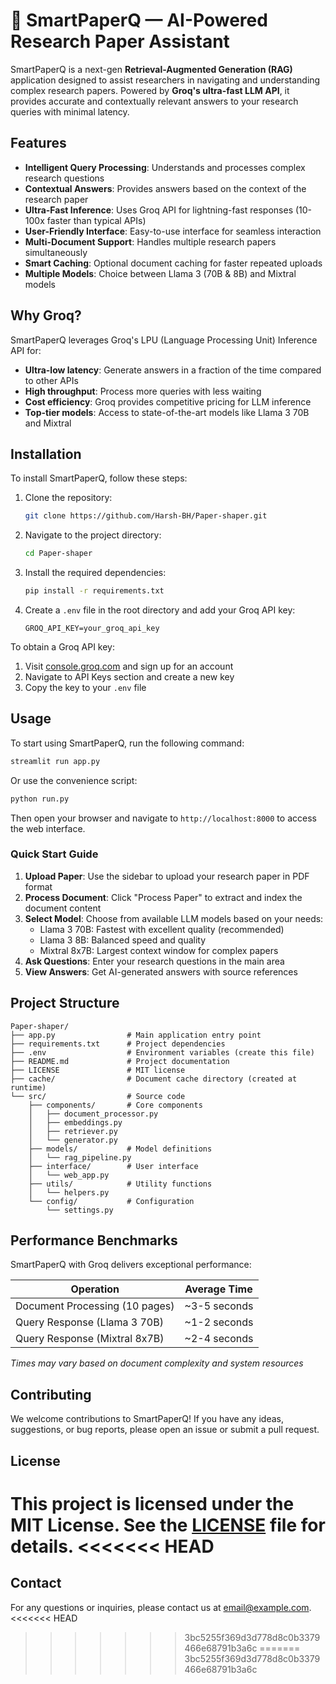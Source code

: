 # 🧠 SmartPaperQ — AI-Powered Research Paper Assistant

SmartPaperQ is a next-gen **Retrieval-Augmented Generation (RAG)** application designed to assist researchers in navigating and understanding complex research papers. Powered by **Groq's ultra-fast LLM API**, it provides accurate and contextually relevant answers to your research queries with minimal latency.

## Features

- **Intelligent Query Processing**: Understands and processes complex research questions
- **Contextual Answers**: Provides answers based on the context of the research paper
- **Ultra-Fast Inference**: Uses Groq API for lightning-fast responses (10-100x faster than typical APIs)
- **User-Friendly Interface**: Easy-to-use interface for seamless interaction
- **Multi-Document Support**: Handles multiple research papers simultaneously
- **Smart Caching**: Optional document caching for faster repeated uploads
- **Multiple Models**: Choice between Llama 3 (70B & 8B) and Mixtral models

## Why Groq?

SmartPaperQ leverages Groq's LPU (Language Processing Unit) Inference API for:
- **Ultra-low latency**: Generate answers in a fraction of the time compared to other APIs
- **High throughput**: Process more queries with less waiting
- **Cost efficiency**: Groq provides competitive pricing for LLM inference
- **Top-tier models**: Access to state-of-the-art models like Llama 3 70B and Mixtral

## Installation

To install SmartPaperQ, follow these steps:

1. Clone the repository:
   ```bash
   git clone https://github.com/Harsh-BH/Paper-shaper.git
   ```
2. Navigate to the project directory:
   ```bash
   cd Paper-shaper
   ```
3. Install the required dependencies:
   ```bash
   pip install -r requirements.txt
   ```
4. Create a `.env` file in the root directory and add your Groq API key:
   ```
   GROQ_API_KEY=your_groq_api_key
   ```

To obtain a Groq API key:
1. Visit [console.groq.com](https://console.groq.com) and sign up for an account
2. Navigate to API Keys section and create a new key
3. Copy the key to your `.env` file

## Usage

To start using SmartPaperQ, run the following command:
```bash
streamlit run app.py
```

Or use the convenience script:
```bash
python run.py
```

Then open your browser and navigate to `http://localhost:8000` to access the web interface.

### Quick Start Guide

1. **Upload Paper**: Use the sidebar to upload your research paper in PDF format
2. **Process Document**: Click "Process Paper" to extract and index the document content
3. **Select Model**: Choose from available LLM models based on your needs:
   - Llama 3 70B: Fastest with excellent quality (recommended)
   - Llama 3 8B: Balanced speed and quality
   - Mixtral 8x7B: Largest context window for complex papers
4. **Ask Questions**: Enter your research questions in the main area
5. **View Answers**: Get AI-generated answers with source references

## Project Structure

```
Paper-shaper/
├── app.py                # Main application entry point
├── requirements.txt      # Project dependencies
├── .env                  # Environment variables (create this file)
├── README.md             # Project documentation
├── LICENSE               # MIT license
├── cache/                # Document cache directory (created at runtime)
└── src/                  # Source code
    ├── components/       # Core components
    │   ├── document_processor.py
    │   ├── embeddings.py
    │   ├── retriever.py
    │   └── generator.py
    ├── models/           # Model definitions
    │   └── rag_pipeline.py
    ├── interface/        # User interface
    │   └── web_app.py
    ├── utils/            # Utility functions
    │   └── helpers.py
    └── config/           # Configuration
        └── settings.py
```

## Performance Benchmarks

SmartPaperQ with Groq delivers exceptional performance:

| Operation | Average Time |
|-----------|--------------|
| Document Processing (10 pages) | ~3-5 seconds |
| Query Response (Llama 3 70B) | ~1-2 seconds |
| Query Response (Mixtral 8x7B) | ~2-4 seconds |

*Times may vary based on document complexity and system resources*

## Contributing

We welcome contributions to SmartPaperQ! If you have any ideas, suggestions, or bug reports, please open an issue or submit a pull request.

## License

This project is licensed under the MIT License. See the [LICENSE](LICENSE) file for details.
<<<<<<< HEAD
=======

## Contact

For any questions or inquiries, please contact us at [email@example.com](mailto:email@example.com).
<<<<<<< HEAD
>>>>>>> 3bc5255f369d3d778d8c0b3379466e68791b3a6c
=======
>>>>>>> 3bc5255f369d3d778d8c0b3379466e68791b3a6c

